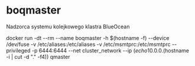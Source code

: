 # boqmaster
Nadzorca systemu kolejkowego klastra BlueOcean

docker run -dt --rm --name boqmaster -h $(hostname -f) --device /dev/fuse -v /etc/aliases:/etc/aliases -v /etc/msmtprc:/etc/msmtprc --privileged -p 6444:6444 --net cluster_network --ip $(echo 10.0.0.$(hostname -i | cut -d "." -f4)) qmaster
